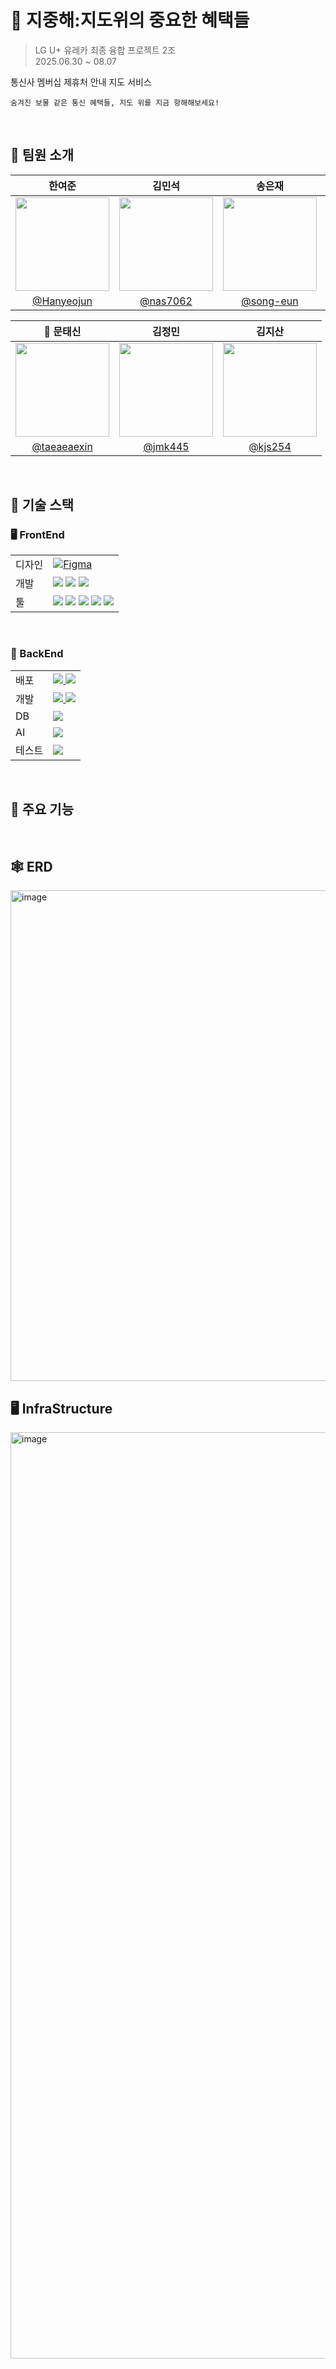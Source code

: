 # 🌊 지중해:지도위의 중요한 혜택들
> LG U+ 유레카 최종 융합 프로젝트 2조  
> 2025.06.30 ~ 08.07

통신사 멤버십 제휴처 안내 지도 서비스

```
숨겨진 보물 같은 통신 혜택들, 지도 위를 지금 항해해보세요!
```

<br/>

## 👥 팀원 소개

<div align="center">

|                                 한여준                                 |                                 김민석                                 |                                 송은재                                 |                                 이민규                                 |
|:----------------------------------------------------------------------:|:----------------------------------------------------------------------:|:----------------------------------------------------------------------:|:---------------------------------------------------------------------:|
|  <img src="https://avatars.githubusercontent.com/Hanyeojun" width=150> |  <img src="https://avatars.githubusercontent.com/nas7062" width=150> |<img src="https://avatars.githubusercontent.com/song-eun" width=150>|<img src="https://avatars.githubusercontent.com/leeemingyu" width=150>|
| [@Hanyeojun](https://github.com/Hanyeojun)                             | [@nas7062](https://github.com/nas7062)                                 | [@song-eun](https://github.com/song-eun)                               | [@leeemingyu](https://github.com/leeemingyu)                        |

| 👑 문태신 | 김정민 | 김지산 |
|:----------------------------------------------------------------------------------:|:--:|:--:|
| <img src="https://avatars.githubusercontent.com/taeaeaexin" width=150> | <img src="https://avatars.githubusercontent.com/jmk445" width=150> | <img src="https://avatars.githubusercontent.com/kjs254" width=150> |
| [@taeaeaexin](https://github.com/taeaeaexin)                            | [@jmk445](https://github.com/jmk445)                            | [@kjs254](https://github.com/kjs254)                            |

</div>

<br/>

## 🧱 기술 스택

### 🖥️ FrontEnd

<table>
  <tr>
    <td>디자인</td>
    <td>
      <a href="https://skillicons.dev">
        <img src="https://skillicons.dev/icons?i=figma" alt="Figma" />
      </a>
    </td>
  </tr>

  <tr>
    <td>개발</td>
    <td>
      <a href="https://skillicons.dev"><img src="https://skillicons.dev/icons?i=react"/></a>
      <a href="https://skillicons.dev"><img src="https://skillicons.dev/icons?i=typescript"/></a>
      <a href="https://skillicons.dev"><img src="https://skillicons.dev/icons?i=tailwind"\/></a>
    </td>
  </tr>

  <tr>
    <td>툴</td>
    <td>
      <a href="https://skillicons.dev"><img src="https://skillicons.dev/icons?i=vite"/></a>
      <a href="https://skillicons.dev"><img src="https://skillicons.dev/icons?i=pnpm"/></a>
      <a href="https://skillicons.dev"><img src="https://skillicons.dev/icons?i=eslint"/></a>
      <a href="https://skillicons.dev"><img src="https://skillicons.dev/icons?i=prettier"/></a>
      <a href="https://skillicons.dev"><img src="https://skillicons.dev/icons?i=storybook"/></a>
    </td>
  </tr>
</table>

<br/>

### 💾 BackEnd

<table>
  <tr>
    <td>배포</td>
    <td>
      <a href="https://skillicons.dev">
        <img src="https://skillicons.dev/icons?i=aws"/>
        <img src="https://skillicons.dev/icons?i=docker"/>
      </a>
    </td>
  </tr>

  <tr>
    <td>개발</td>
    <td>
      <a href="https://skillicons.dev">
        <img src="https://skillicons.dev/icons?i=java"/>
        <img src="https://skillicons.dev/icons?i=spring"/>
    </td>
  </tr>

  <tr>
    <td>DB</td>
    <td>
      <a href="https://skillicons.dev">
        <img src="https://skillicons.dev/icons?i=mysql"/>
    </td>
  </tr>

  <tr>
    <td>AI</td>
    <td>
      <a href="https://skillicons.dev">
        <img src="https://skillicons.dev/icons?i=springai"/>
    </td>
  </tr>

  <tr>
    <td>테스트</td>
    <td>
      <a href="https://skillicons.dev">
        <img src="https://skillicons.dev/icons?i=junit"/>
    </td>
  </tr>
</table>
  
</table>

<br/>

## 🔧 주요 기능

<br/>

## 🕸️ ERD
<img width="1482" height="785" alt="image" src="https://github.com/user-attachments/assets/08cf87ba-c26f-4cf5-aeb5-aff54c6f549e" />

<br/>

## 🖥️ InfraStructure
<img width="1482" alt="image" src="https://github.com/user-attachments/assets/22802a8b-239b-4161-bec5-ddddfd13b239" />

<br/>

